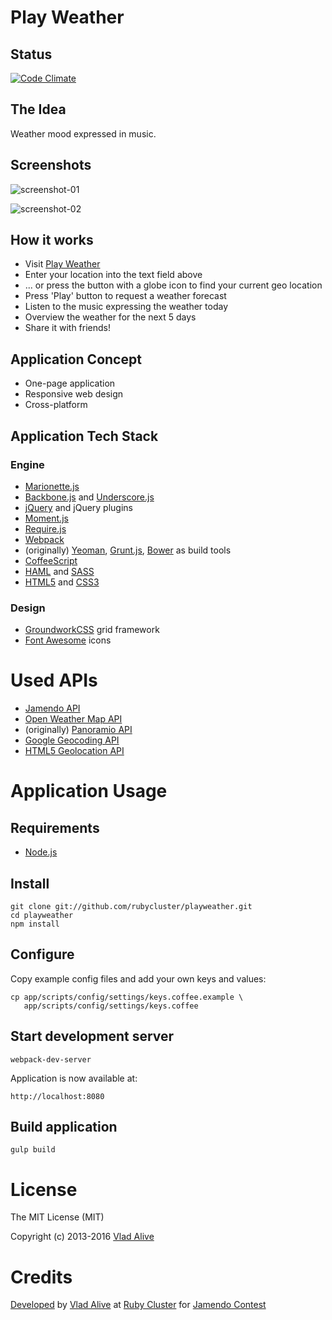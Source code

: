 # Play Weather

## Status

[![Code Climate](https://codeclimate.com/github/rubycluster/playweather/badges/gpa.svg)](https://codeclimate.com/github/rubycluster/playweather)

## The Idea

Weather mood expressed in music.

## Screenshots

![screenshot-01](doc/screenshots/playweather-ss-01-a.jpg)

![screenshot-02](doc/screenshots/playweather-ss-02-a.jpg)

## How it works

* Visit [Play Weather](http://playweather.info/)
* Enter your location into the text field above
* ... or press the button with a globe icon to find your current geo location
* Press 'Play' button to request a weather forecast
* Listen to the music expressing the weather today
* Overview the weather for the next 5 days
* Share it with friends!

## Application Concept

* One-page application
* Responsive web design
* Cross-platform

## Application Tech Stack

### Engine

* [Marionette.js](http://marionettejs.com/)
* [Backbone.js](http://backbonejs.org/) and [Underscore.js](http://underscorejs.org/)
* [jQuery](http://jquery.com/) and jQuery plugins
* [Moment.js](http://momentjs.com)
* [Require.js](http://requirejs.org/)
* [Webpack](https://webpack.github.io/)
* (originally) [Yeoman](http://yeoman.io/), [Grunt.js](http://gruntjs.com/), [Bower](http://bower.io/) as build tools
* [CoffeeScript](http://coffeescript.org/)
* [HAML](http://haml.info/) and [SASS](http://sass-lang.com/)
* [HTML5](http://en.wikipedia.org/wiki/HTML5) and [CSS3](http://www.w3schools.com/css3/)

### Design

* [GroundworkCSS](http://groundwork.sidereel.com/) grid framework
* [Font Awesome](http://fortawesome.github.io/Font-Awesome/) icons

# Used APIs

* [Jamendo API](http://developer.jamendo.com/v3.0)
* [Open Weather Map API](http://openweathermap.org/api)
* (originally) [Panoramio API](http://www.panoramio.com/api/)
* [Google Geocoding API](http://developers.google.com/maps/documentation/geocoding/)
* [HTML5 Geolocation API](http://www.w3schools.com/html/html5_geolocation.asp)

# Application Usage

## Requirements

* [Node.js](http://nodejs.org/)

## Install

    git clone git://github.com/rubycluster/playweather.git
    cd playweather
    npm install

## Configure

Copy example config files and add your own keys and values:

    cp app/scripts/config/settings/keys.coffee.example \
       app/scripts/config/settings/keys.coffee

## Start development server

    webpack-dev-server

Application is now available at:

    http://localhost:8080

## Build application

    gulp build

# License

The MIT License (MIT)

Copyright (c) 2013-2016 [Vlad Alive](http://github.com/vladalive)

# Credits

[Developed](https://github.com/rubycluster/playweather) by [Vlad Alive](http://vladalive.com) at [Ruby Cluster](http://rubycluster.com) for [Jamendo Contest](http://developer.jamendo.com/contest)
